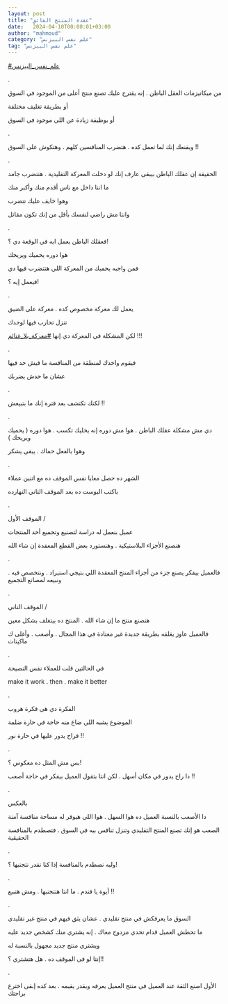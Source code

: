```yaml
---
layout: post
title: "عقدة المنتج الفائق"
date:   2024-04-10T00:00:01+03:00
author: "mahmoud"
category: "علم نفس البيزنس"
tag: "علم نفس البيزنس"
---
```



[<u>\#علم\_نفس\_البيزنس</u>](https://www.facebook.com/hashtag/%D8%B9%D9%84%D9%85_%D9%86%D9%81%D8%B3_%D8%A7%D9%84%D8%A8%D9%8A%D8%B2%D9%86%D8%B3?__eep__=6&__cft__%5b0%5d=AZXJ_6Q-o6w6fSXtpK8JARDEX2LcJgDJU6y127eNIjF5MZQZomXaya7wn69sJnnehoKEXq0VqJ-3rDsXSkChwn89rTWkKO1lr3DMKabCrhGTBy2YMT6SiiDIfToDLkFWgnfXV5OmITx5uhkmA_GRmcFPIB4NO3KUiMQs-ayNzgRil5ec_UfApZgsAQ1ULbW-jK0&__tn__=*NK-R)

.

من ميكانيزمات العقل الباطن . إنه يقترح عليك تصنع منتج
أعلى من الموجود في السوق

أو بطريقة تغليف مختلفة

أو بوظيفة زيادة عن اللي موجود في السوق

.

ويقنعك إنك لما تعمل كده . هتضرب المنافسين كلهم . وهتكوش
على السوق !!

.

الحقيقة إن عقلك الباطن بيبقى عارف إنك لو دخلت المعركة
التقليدية . هتتضرب جامد

ما انتا داخل مع ناس أقدم منك وأكبر منك

وهوا خايف عليك تتضرب

وانتا مش راضي لنفسك بأقل من إنك تكون مقاتل

.

فعقلك الباطن يعمل ايه في الوقعة دي ؟!

هوا دوره يحميك ويريحك

فمن واجبه يحميك من المعركة اللي هتتضرب فيها دي

فيعمل إيه ؟!

.

يعمل لك معركة مخصوص كده . معركة على الضيق

تنزل تحارب فيها لوحدك

لكن المشكلة في المعركة دي إنها
[<u>\#معركة\_بلا\_غنائم</u>](https://www.facebook.com/hashtag/%D9%85%D8%B9%D8%B1%D9%83%D8%A9_%D8%A8%D9%84%D8%A7_%D8%BA%D9%86%D8%A7%D8%A6%D9%85?__eep__=6&__cft__%5b0%5d=AZXJ_6Q-o6w6fSXtpK8JARDEX2LcJgDJU6y127eNIjF5MZQZomXaya7wn69sJnnehoKEXq0VqJ-3rDsXSkChwn89rTWkKO1lr3DMKabCrhGTBy2YMT6SiiDIfToDLkFWgnfXV5OmITx5uhkmA_GRmcFPIB4NO3KUiMQs-ayNzgRil5ec_UfApZgsAQ1ULbW-jK0&__tn__=*NK-R)
!!!

.

فيقوم واخدك لمنطقة من المنافسة ما فيش حد فيها

عشان ما حدش يضربك

.

لكنك تكتشف بعد فترة إنك ما بتبيعش !!

.

دي مش مشكلة عقلك الباطن . هوا مش دوره إنه يخليك تكسب .
هوا دوره ( يحميك ويريحك )

وهوا بالفعل حماك . يبقى يشكر

.

الشهر ده حصل معايا نفس الموقف ده مع اتنين عملاء

باكتب البوست ده بعد الموقف التاني النهارده

.

الموقف الأول /

عميل بنعمل له دراسة لتصنيع وتجميع أحد المنتجات

هنصنع الأجزاء البلاستيكية . وهنستورد بعض القطع المعقدة
إن شاء الله

.

فالعميل بيفكر يصنع جزء من أجزاء المنتج المعقدة اللي
بتيجي استيراد . ونتخصص فيه . ونبيعه لمصانع التجميع

.

الموقف التاني /

هنصنع منتج ما إن شاء الله . المنتج ده بيتغلف بشكل
معين

فالعميل عاوز يغلفه بطريقة جديدة غير معتادة في هذا المجال
. وأصعب . وأغلى ك ماكينات

.

في الحالتين قلت للعملاء نفس النصيحة

make it work . then . make it better

.

الفكرة دي هي فكرة هروب

الموضوع يشبه اللي ضاع منه حاجة في حارة ضلمة

فراح يدور عليها في حارة نور !!

.

بس مش المثل ده معكوس ؟!

دا راح يدور في مكان أسهل . لكن انتا بتقول العميل بيفكر
في حاجة أصعب !!

.

بالعكس

دا الأصعب بالنسبة العميل ده هوا السهل . هوا اللي هيوفر
له مساحة منافسة آمنة

الصعب هو إنك تصنع المنتج التقليدي وتنزل تنافس بيه في
السوق . فتصطدم بالمنافسة الحقيقية

.

وليه نصطدم بالمنافسة إذا كنا نقدر نتجنبها ؟!

.

أيوة يا فندم . ما انتا هتتجنبها . ومش هتبيع !!

.

السوق ما يعرفكش في منتج تقليدي . عشان يثق فيهم في منتج
غير تقليدي

ما تحطش العميل قدام تحدي مزدوج معاك . إنه يشتري منك كشخص
جديد عليه

ويشتري منتج جديد مجهول بالنسبة له

إنتا لو في الموقف ده . هل هتشتري ؟!!

.

الأول اصنع الثقة عند العميل في منتج العميل يعرفه ويقدر
يقيمه . بعد كده إبقى اخترع براحتك
